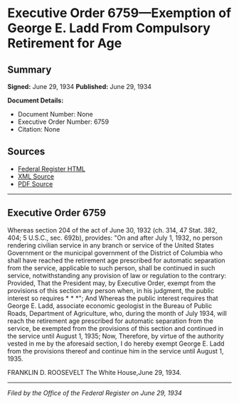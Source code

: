 # Executive Order 6759—Exemption of George E. Ladd From Compulsory Retirement for Age

## Summary

**Signed:** June 29, 1934
**Published:** June 29, 1934

**Document Details:**
- Document Number: None
- Executive Order Number: 6759
- Citation: None

## Sources
- [Federal Register HTML](https://www.presidency.ucsb.edu/documents/executive-order-6759-exemption-george-e-ladd-from-compulsory-retirement-for-age)
- [XML Source](None)
- [PDF Source](None)

---

## Executive Order 6759

Whereas section 204 of the act of June 30, 1932 (ch. 314, 47 Stat. 382, 404; 5 U.S.C., sec. 692b), provides:
"On and after July 1, 1932, no person rendering civilian service in any branch or service of the United States Government or the municipal government of the District of Columbia who shall have reached the retirement age prescribed for automatic separation from the service, applicable to such person, shall be continued in such service, notwithstanding any provision of law or regulation to the contrary: Provided, That the President may, by Executive Order, exempt from the provisions of this section any person when, in his judgment, the public interest so requires * * *";
And Whereas the public interest requires that George E. Ladd, associate economic geologist in the Bureau of Public Roads, Department of Agriculture, who, during the month of July 1934, will reach the retirement age prescribed for automatic separation from the service, be exempted from the provisions of this section and continued in the service until August 1, 1935;
Now, Therefore, by virtue of the authority vested in me by the aforesaid section, I do hereby exempt George E. Ladd from the provisions thereof and continue him in the service until August 1, 1935.

FRANKLIN D. ROOSEVELT
The White House,June 29, 1934.

---

*Filed by the Office of the Federal Register on June 29, 1934*
